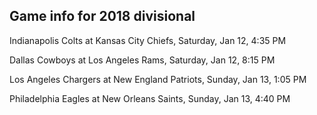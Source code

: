 ## Game info for 2018 divisional
Indianapolis Colts at Kansas City Chiefs, Saturday, Jan 12, 4:35 PM



Dallas Cowboys at Los Angeles Rams, Saturday, Jan 12, 8:15 PM



Los Angeles Chargers at New England Patriots, Sunday, Jan 13, 1:05 PM



Philadelphia Eagles at New Orleans Saints, Sunday, Jan 13, 4:40 PM

